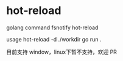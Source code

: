# hot-reload
golang command fsnotify hot-reload

usage
hot-reload -d ./workdir go run .

目前支持 window，linux下暂不支持，欢迎 PR
